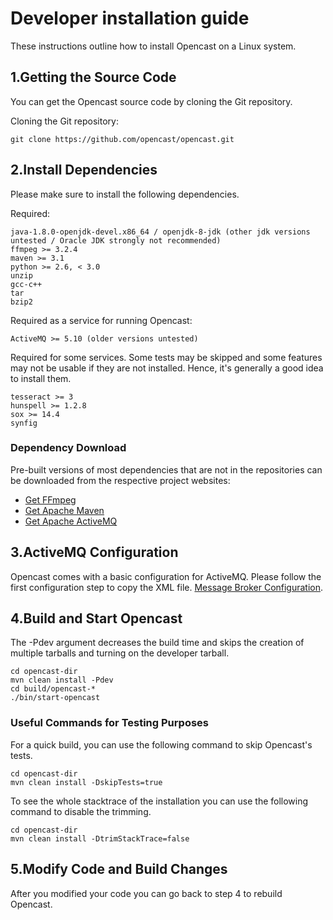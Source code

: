 Developer installation guide
===========================

These instructions outline how to install Opencast on a Linux system.


1.Getting the Source Code
--------------------

You can get the Opencast source code by cloning the Git
repository.

Cloning the Git repository:

    git clone https://github.com/opencast/opencast.git

2.Install Dependencies
--------------------

Please make sure to install the following dependencies.

Required:

    java-1.8.0-openjdk-devel.x86_64 / openjdk-8-jdk (other jdk versions untested / Oracle JDK strongly not recommended)
    ffmpeg >= 3.2.4
    maven >= 3.1
    python >= 2.6, < 3.0
    unzip
    gcc-c++
    tar
    bzip2

Required as a service for running Opencast:

    ActiveMQ >= 5.10 (older versions untested)

Required for some services. Some tests may be skipped and some features
may not be usable if they are not installed. Hence, it's generally a good idea to
install them.

    tesseract >= 3
    hunspell >= 1.2.8
    sox >= 14.4
    synfig

### Dependency Download

Pre-built versions of most dependencies that are not in the repositories can be downloaded from the respective project
websites:

* [Get FFmpeg](http://ffmpeg.org/download.html)
* [Get Apache Maven](https://maven.apache.org/download.cgi)
* [Get Apache ActiveMQ](http://activemq.apache.org/download.html)

3.ActiveMQ Configuration
--------------------

Opencast comes with a basic configuration for ActiveMQ. Please follow the first
configuration step to copy the XML file. [Message Broker Configuration](https://docs.opencast.org/develop/admin/configuration/message-broker/).

4.Build and Start Opencast
--------------------

The -Pdev argument decreases the build time and skips the creation of multiple
tarballs and turning on the developer tarball.

    cd opencast-dir
    mvn clean install -Pdev
    cd build/opencast-*
    ./bin/start-opencast

### Useful Commands for Testing Purposes

For a quick build, you can use the following command to skip Opencast's tests.

    cd opencast-dir
    mvn clean install -DskipTests=true

To see the whole stacktrace of the installation you can use the following command
to disable the trimming.

    cd opencast-dir
    mvn clean install -DtrimStackTrace=false

5.Modify Code and Build Changes
--------------------
After you modified your code you can go back to step 4 to rebuild Opencast.
